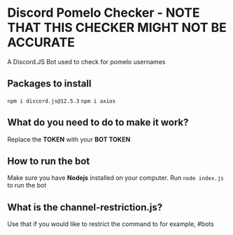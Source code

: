 # Discord Pomelo Checker - NOTE THAT THIS CHECKER MIGHT NOT BE ACCURATE
A Discord.JS Bot used to check for pomelo usernames


## Packages to install
`npm i discord.js@12.5.3`
`npm i axios`

## What do you need to do to make it work?
Replace the **TOKEN** with your **BOT TOKEN**

## How to run the bot
Make sure you have **Nodejs** installed on your computer. Run `node index.js` to run the bot 

## What is the channel-restriction.js?
Use that if you would like to restrict the command to for example, #bots
